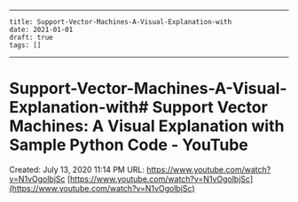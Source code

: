 
---
    title: Support-Vector-Machines-A-Visual-Explanation-with
    date: 2021-01-01    
    draft: true
    tags: []
---
# Support-Vector-Machines-A-Visual-Explanation-with# Support Vector Machines: A Visual Explanation with Sample Python Code - YouTube
Created: July 13, 2020 11:14 PM
URL: https://www.youtube.com/watch?v=N1vOgolbjSc
[https://www.youtube.com/watch?v=N1vOgolbjSc](https://www.youtube.com/watch?v=N1vOgolbjSc)
